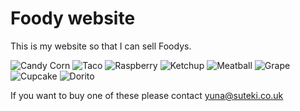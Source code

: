 # Foody website

This is my website so that I can sell Foodys.

![Candy Corn](/yuna-homepage/Candy%20Corn.jpg)
![Taco](/yuna-homepage/Taco.jpg)
![Raspberry](/yuna-homepage/Raspberry.jpg)
![Ketchup](/yuna-homepage/Ketchup.jpg)
![Meatball](/yuna-homepage/Meatball.jpg)
![Grape](/yuna-homepage/Grape.jpg)
![Cupcake](/yuna-homepage/Cupcake.jpg)
![Dorito](/yuna-homepage/Dorito.jpg)

If you want to buy one of these please contact yuna@suteki.co.uk




















